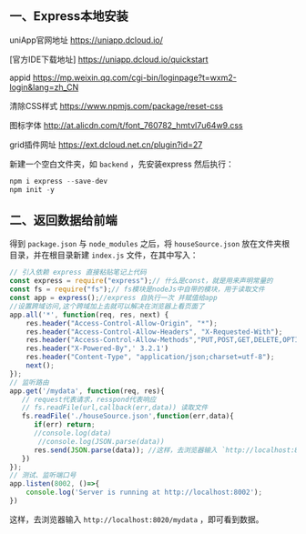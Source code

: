 ## 一、Express本地安装

uniApp官网地址  https://uniapp.dcloud.io/

[官方IDE下载地址] https://uniapp.dcloud.io/quickstart

appid https://mp.weixin.qq.com/cgi-bin/loginpage?t=wxm2-login&lang=zh_CN



清除CSS样式 https://www.npmjs.com/package/reset-css



图标字体 http://at.alicdn.com/t/font_760782_hmtvl7u64w9.css



grid插件网址 https://ext.dcloud.net.cn/plugin?id=27

新建一个空白文件夹，如 `backend` ，先安装express 然后执行：

```js
npm i express --save-dev
npm init -y
```

## 二、返回数据给前端

得到 `package.json` 与 `node_modules` 之后，将 `houseSource.json` 放在文件夹根目录，并在根目录新建 `index.js` 文件，在其中写入：

```js
// 引入依赖 express 直接粘贴笔记上代码
const express = require("express");// 什么是const，就是用来声明常量的
const fs = require("fs");// fs模块是nodeJs中自带的模块，用于读取文件
const app = express();//express 自执行一次 并赋值给app
//设置跨域访问,这个跨域加上去就可以解决在浏览器上看页面了
app.all('*', function(req, res, next) {
    res.header("Access-Control-Allow-Origin", "*");
    res.header("Access-Control-Allow-Headers", "X-Requested-With");
    res.header("Access-Control-Allow-Methods","PUT,POST,GET,DELETE,OPTIONS");
    res.header("X-Powered-By",' 3.2.1')
    res.header("Content-Type", "application/json;charset=utf-8");
    next();
});
// 监听路由
app.get('/mydata', function(req, res){
   // request代表请求，resspond代表响应
   // fs.readFile(url,callback(err,data)) 读取文件
   fs.readFile('./houseSource.json',function(err,data){
	  if(err) return;
	  //console.log(data) 
	   //console.log(JSON.parse(data)) 
	  res.send(JSON.parse(data)); //这样，去浏览器输入 `http://localhost:8020` ，即可看到数据。
   })
});
// 测试、监听端口号
app.listen(8002, ()=>{
    console.log('Server is running at http://localhost:8002');
})
```

这样，去浏览器输入 `http://localhost:8020/mydata` ，即可看到数据。